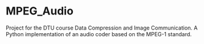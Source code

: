 # MPEG_Audio
Project for the DTU course Data Compression and Image Communication. A Python implementation of an audio coder based on the MPEG-1 standard.
